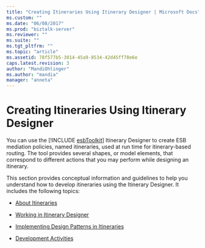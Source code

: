 ```yaml
---
title: "Creating Itineraries Using Itinerary Designer | Microsoft Docs"
ms.custom: ""
ms.date: "06/08/2017"
ms.prod: "biztalk-server"
ms.reviewer: ""
ms.suite: ""
ms.tgt_pltfrm: ""
ms.topic: "article"
ms.assetid: 78f577b5-3014-45a9-8534-42d45ff78e6e
caps.latest.revision: 3
author: "MandiOhlinger"
ms.author: "mandia"
manager: "anneta"
---
```

# Creating Itineraries Using Itinerary Designer
You can use the [!INCLUDE [esbToolkit](../includes/esbtoolkit-md.md)] Itinerary Designer to create ESB mediation policies, named itineraries, used at run time for itinerary-based routing. The tool provides several shapes, or model elements, that correspond to different actions that you may perform while designing an itinerary.  
  
 This section provides conceptual information and guidelines to help you understand how to develop itineraries using the Itinerary Designer. It includes the following topics:  
  
-   [About Itineraries](../esb-toolkit/about-itineraries.md)  
  
-   [Working in Itinerary Designer](../esb-toolkit/working-in-itinerary-designer.md)  
  
-   [Implementing Design Patterns in Itineraries](../esb-toolkit/implementing-design-patterns-in-itineraries.md)  
  
-   [Development Activities](../esb-toolkit/development-activities.md)